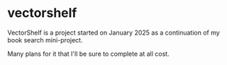 # vectorshelf

VectorShelf is a project started on January 2025 as a continuation of my book search mini-project.

Many plans for it that I'll be sure to complete at all cost.